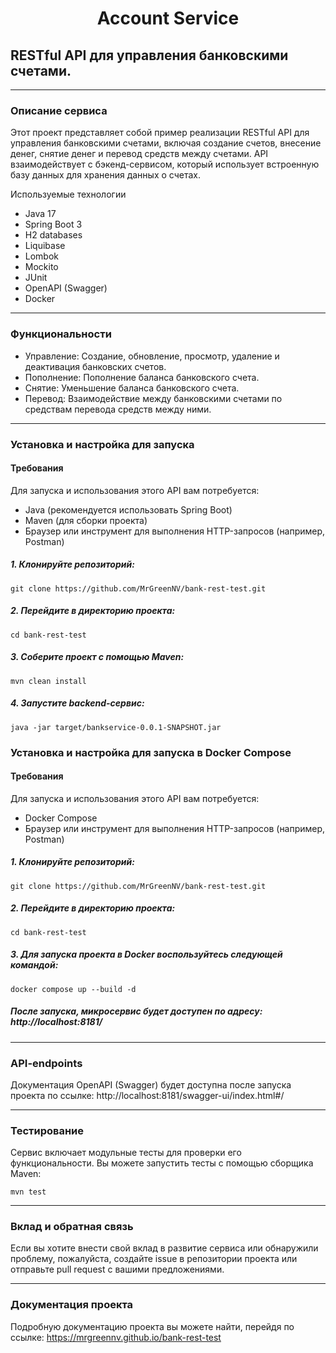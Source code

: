 <div style="text-align: center;">

# **Account Service**
</div>

## **RESTful API для управления банковскими счетами.**
____
### Описание сервиса
Этот проект представляет собой пример реализации RESTful API для управления банковскими счетами, 
включая создание счетов, внесение денег, снятие денег и перевод средств между счетами. 
API взаимодействует с бэкенд-сервисом, который использует встроенную базу данных для 
хранения данных о счетах.

Используемые технологии

* Java 17
* Spring Boot 3
* H2 databases
* Liquibase
* Lombok
* Mockito
* JUnit
* OpenAPI (Swagger)
* Docker
____
### Функциональности

- Управление: Создание, обновление, просмотр, удаление и деактивация банковских счетов.
- Пополнение: Пополнение баланса банковского счета.
- Снятие: Уменьшение баланса банковского счета.
- Перевод: Взаимодействие между банковскими счетами по средствам перевода средств между ними.  
____

### Установка и настройка для запуска

#### Требования

Для запуска и использования этого API вам потребуется:

- Java (рекомендуется использовать Spring Boot)
- Maven (для сборки проекта)
- Браузер или инструмент для выполнения HTTP-запросов (например, Postman)

##### 1. Клонируйте репозиторий:
```
git clone https://github.com/MrGreenNV/bank-rest-test.git
```
##### 2. Перейдите в директорию проекта:
```
cd bank-rest-test
```
##### 3. Соберите проект с помощью Maven:
```
mvn clean install
```
##### 4. Запустите backend-сервис:
```
java -jar target/bankservice-0.0.1-SNAPSHOT.jar
```

### Установка и настройка для запуска в Docker Compose

#### Требования

Для запуска и использования этого API вам потребуется:

- Docker Compose
- Браузер или инструмент для выполнения HTTP-запросов (например, Postman)

##### 1. Клонируйте репозиторий:
```
git clone https://github.com/MrGreenNV/bank-rest-test.git
```
##### 2. Перейдите в директорию проекта:
```
cd bank-rest-test
```
##### 3. Для запуска проекта в Docker воспользуйтесь следующей командой:
```
docker compose up --build -d
```

##### После запуска, микросервис будет доступен по адресу: http://localhost:8181/

----
### API-endpoints
Документация OpenAPI (Swagger) будет доступна после запуска проекта по ссылке: http://localhost:8181/swagger-ui/index.html#/
____
### Тестирование
Сервис включает модульные тесты для проверки его функциональности. Вы можете запустить тесты с помощью сборщика Maven:
```
mvn test
```
____
### Вклад и обратная связь
Если вы хотите внести свой вклад в развитие сервиса или обнаружили проблему, пожалуйста, создайте issue в репозитории проекта или отправьте pull request с вашими предложениями.
____
### Документация проекта
Подробную документацию проекта вы можете найти, перейдя по ссылке:
https://mrgreennv.github.io/bank-rest-test